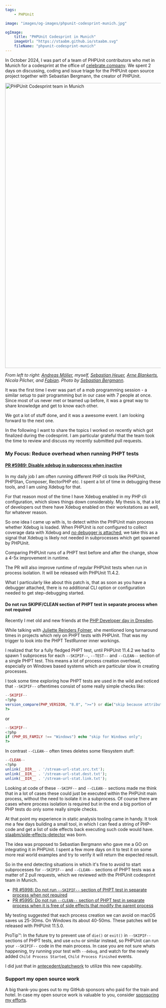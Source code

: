 ```yaml
---
tags:
    - PHPUnit

image: "images/og-images/phpunit-codesprint-munich.jpg"

ogImage:
    title: "PHPUnit Codesprint in Munich"
    imageUrl: "https://staabm.github.io/staabm.svg"
    fileName: "phpunit-codesprint-munich"
---
```



In October 2024, I was part of a team of PHPUnit contributors who met in Munich for a codesprint at the office of [celebrate.company](https://www.celebrate.company/).
We spent 2 days on discussing, coding and issue triage for the PHPUnit open source project together with Sebastian Bergmann, the creator of PHPUnit.

<img src="https://media.phpc.social/media_attachments/files/113/334/784/242/183/071/original/b6f5598e204a00c5.jpeg" alt="PHPUnit Codesprint team in Munich" width="920">

_From left to right: [Andreas Möller](https://phpc.social/@localheinz), myself, [Sebastian Heuer](https://phpc.social/@sebastianheuer), [Arne Blankerts](https://phpc.social/@theseer), Nicola Pilcher, and [Fabian](https://phpc.social/@Schrank).
Photo by [Sebastian Bergmann](https://phpc.social/@sebastian)._

It was the first time I ever was part of a mob programming session - a similar setup to pair programming but in our case with 7 people at once.
Since most of us never met or teamed up before, it was a great way to share knowledge and get to know each other.

We got a lot of stuff done, and it was a awesome event. I am looking forward to the next one.

In the following I want to share the topics I worked on recently which got finalized during the codesprint.
I am particular grateful that the team took the time to review and discuss my recently submitted pull requests.

### My Focus: Reduce overhead when running PHPT tests

#### [PR #5989: Disable xdebug in subprocess when inactive](https://github.com/sebastianbergmann/phpunit/pull/5989)

In my daily job I am often running different PHP cli tools like PHPUnit, PHPStan, Composer, RectorPHP etc.
I spent a lot of time in debugging these tools, and I am using Xdebug for that.

For that reason most of the time I have Xdebug enabled in my PHP cli configuration, which slows things down considerably.
My thesis is, that a lot of developers out there have Xdebug enabled on their workstations as well, for whatever reason.

So one idea I came up with is, to detect within the PHPUnit main process whether Xdebug is loaded.
When PHPUnit is _not_ configured to collect coverage data with Xdebug and [_no_ debugger is attached](https://xdebug.org/docs/all_functions#xdebug_is_debugger_active),
we take this as a signal that Xdebug is likely not needed in subprocesses which get spawned by PHPUnit.

Comparing PHPUnit runs of a PHPT test before and after the change, show a 4-5x improvement in runtime.

The PR will also improve runtime of regular PHPUnit tests when run in process isolation.
It will be released with PHPUnit 11.4.2.

What I particularly like about this patch is, that as soon as you have a debugger attached, there is no additional CLI option or configuration needed to get step-debugging started.


#### Do not run SKIPIF/CLEAN section of PHPT test in separate process when not required

Recently I met old and new friends at the [PHP Developer day in Dresden](https://phpdd.org).

While talking with [Juliette Reinders Folmer](https://github.com/jrfnl), she mentioned long turnaround times in projects which rely on PHPT tests with PHPUnit.
That was my trigger to look into the PHPT TestRunner inner workings.

I realized that for a fully fledged PHPT test, until PHPUnit 11.4.2 we had to spawn 1 subprocess for each `--SKIPIF--`, `--TEST--` and `--CLEAN--` section of a single PHPT test.
This means a lot of process creation overhead, especially on Windows based systems which are particular slow in creating processes.

I took some time exploring how PHPT tests are used in the wild and noticed that `--SKIPIF--` oftentimes consist of some really simple checks like:

```php
--SKIPIF--
<?php
version_compare(PHP_VERSION, "8.0", ">=") or die("skip because attributes are only available since PHP 8.0")
?>
```

or

```php
--SKIPIF--
<?php
if (PHP_OS_FAMILY !== "Windows") echo "skip for Windows only";
?>
```

In contrast `--CLEAN--` often times deletes some filesystem stuff:

```php
--CLEAN--
<?php
unlink(__DIR__ . '/stream-url-stat.src.txt');
unlink(__DIR__ . '/stream-url-stat.dest.txt');
unlink(__DIR__ . '/stream-url-stat.link.txt');
```

Looking at code of these `--SKIPF--` and `--CLEAN--` sections made me think that in a lot of cases these could just be executed within the PHPUnit main process, without the need to isolate it in a subprocess.
Of course there are cases where process isolation is required but in the end a big portion of PHP tests do only some really simple checks.

At that point my experience in static analysis tooling came in handy.
It took me a few days building a small tool, in which I can feed a string of PHP-code and get a list of side effects back executing such code would have.
[staabm/side-effects-detector](https://github.com/staabm/side-effects-detector) was born.

The idea was proposed to Sebastian Bergmann who gave me a GO on integrating it in PHPUnit.
I spent a few more days on it to test it on some more real world examples and try to verify it will return the expected result.

So in the end detecting situations in which it's fine to avoid to start subprocesses for `--SKIPIF--` and `--CLEAN--` sections of PHPT tests was a matter of 2 pull requests,
which we reviewed with the PHPUnit codesprint team in Munich.

- [PR #5998: Do not run `--SKIPIF--` section of PHPT test in separate process when not required](https://github.com/sebastianbergmann/phpunit/pull/5998)
- [PR #5995: Do not run `--CLEAN--` section of PHPT test in separate process when it is free of side effects that modify the parent process](https://github.com/sebastianbergmann/phpunit/pull/5999)

My testing suggested that each process creation we can avoid on macOS saves us 25-30ms. On Windows its about 40-50ms.
These patches will be released with PHPUnit 11.5.0.

ProTip™: In the future try to prevent use of `die()` or `exit()` in `--SKIPIF--` sections of PHPT tests,
and use `echo` or similar instead, so PHPUnit can run your `--SKIPIF--` code in the main process.
In case you are not sure whats happening, try running your test with `--debug`,
and watch for the newly added `Child Process Started`, `Child Process Finished` events.

I did just that in [antecedent/patchwork](https://github.com/antecedent/patchwork/pull/168) to utilize this new capability.


### Support my open source work

A big thank-you goes out to my GitHub sponsors who paid for the train and hotel.
In case my open source work is valuable to you, consider [sponsoring my efforts](https://github.com/sponsors/staabm).
